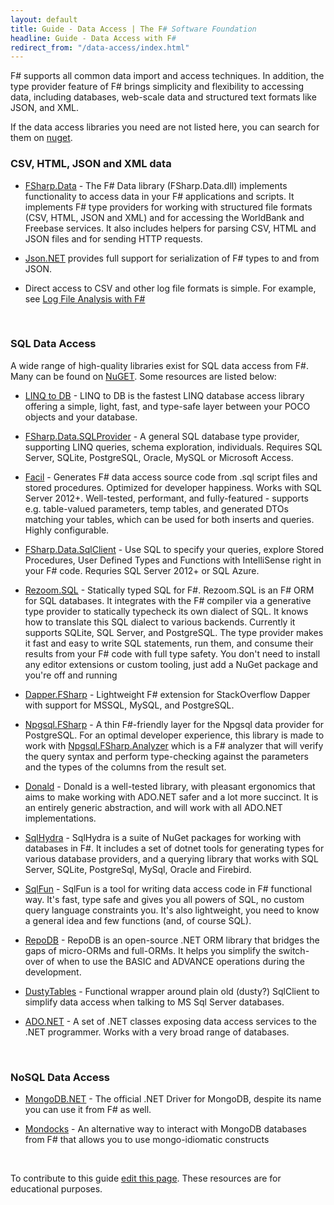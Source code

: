 ```yaml
---
layout: default
title: Guide - Data Access | The F# Software Foundation
headline: Guide - Data Access with F#
redirect_from: "/data-access/index.html"
---
```


F# supports all common data import and access techniques. In addition, the type provider feature of 
F# brings simplicity and flexibility to accessing data, including databases, web-scale data and structured 
text formats like JSON, and XML.  

If the data access libraries you need are not listed here, you can search for them on [nuget](http://nuget.org).

### CSV, HTML, JSON and XML data

* [FSharp.Data](http://fsprojects.github.io/FSharp.Data/) - The F# Data library (FSharp.Data.dll) implements functionality to access data in your F# applications and scripts.  It implements F# type providers for working with structured file formats (CSV, HTML, JSON and XML) and for accessing the WorldBank and Freebase services. It also includes helpers for parsing CSV, HTML and JSON files and for sending HTTP requests.

* [Json.NET](https://www.newtonsoft.com/json) provides full support for serialization of F# types to and from JSON.

* Direct access to CSV and other log file formats is simple. For example, see [Log File Analysis with F#](http://jyliao.blogspot.co.uk/2011/03/log-analysis-with-f.html)

<br />

### SQL Data Access

A wide range of high-quality libraries exist for SQL data access from F#. Many can be found on [NuGET](http://nuget.org).
Some resources are listed below:
* [LINQ to DB](https://github.com/linq2db/linq2db) - LINQ to DB is the fastest LINQ database access library offering a simple, light, fast, and type-safe layer between your POCO objects and your database.

* [FSharp.Data.SQLProvider](http://fsprojects.github.io/SQLProvider/) - A general SQL database type provider, supporting LINQ queries, schema exploration, individuals. Requires SQL Server, SQLite, PostgreSQL, Oracle, MySQL or Microsoft Access.

* [Facil](https://github.com/cmeeren/Facil) - Generates F# data access source code from .sql script files and stored procedures. Optimized for developer happiness. Works with SQL Server 2012+. Well-tested, performant, and fully-featured - supports e.g. table-valued parameters, temp tables, and generated DTOs matching your tables, which can be used for both inserts and queries. Highly configurable.

* [FSharp.Data.SqlClient](http://fsprojects.github.io/FSharp.Data.SqlClient/) - Use SQL to specify your queries, explore Stored Procedures, User Defined Types and Functions with IntelliSense right in your F# code. Requries SQL Server 2012+ or SQL Azure.

* [Rezoom.SQL](https://github.com/rspeele/Rezoom.SQL) - Statically typed SQL for F#. Rezoom.SQL is an F# ORM for SQL databases. It integrates with the F# compiler via a generative type provider to statically typecheck its own dialect of SQL. It knows how to translate this SQL dialect to various backends. Currently it supports SQLite, SQL Server, and PostgreSQL. The type provider makes it fast and easy to write SQL statements, run them, and consume their results from your F# code with full type safety. You don't need to install any editor extensions or custom tooling, just add a NuGet package and you're off and running 

* [Dapper.FSharp](https://github.com/Dzoukr/Dapper.FSharp) - Lightweight F# extension for StackOverflow Dapper with support for MSSQL, MySQL, and PostgreSQL.

* [Npgsql.FSharp](https://github.com/Zaid-Ajaj/Npgsql.FSharp) - A thin F#-friendly layer for the Npgsql data provider for PostgreSQL. For an optimal developer experience, this library is made to work with [Npgsql.FSharp.Analyzer](https://github.com/Zaid-Ajaj/Npgsql.FSharp.Analyzer) which is a F# analyzer that will verify the query syntax and perform type-checking against the parameters and the types of the columns from the result set. 

* [Donald](https://github.com/pimbrouwers/Donald) - Donald is a well-tested library, with pleasant ergonomics that aims to make working with ADO.NET safer and a lot more succinct. It is an entirely generic abstraction, and will work with all ADO.NET implementations.

* [SqlHydra](https://github.com/JordanMarr/SqlHydra) - SqlHydra is a suite of NuGet packages for working with databases in F#. It includes a set of dotnet tools for generating types for various database providers, and a querying library that works with SQL Server, SQLite, PostgreSql, MySql, Oracle and Firebird. 

* [SqlFun](https://github.com/jacentino/SqlFun) - SqlFun is a tool for writing data access code in F# functional way.
It's fast, type safe and gives you all powers of SQL, no custom query language constraints you.
It's also lightweight, you need to know a general idea and few functions (and, of course SQL).

* [RepoDB](https://github.com/mikependon/RepoDB) - RepoDB is an open-source .NET ORM library that bridges the gaps of micro-ORMs and full-ORMs. It helps you simplify the switch-over of when to use the BASIC and ADVANCE operations during the development.

* [DustyTables](https://github.com/Zaid-Ajaj/DustyTables) - Functional wrapper around plain old (dusty?) SqlClient to simplify data access when talking to MS Sql Server databases.

* [ADO.NET](https://docs.microsoft.com/en-us/dotnet/framework/data/adonet/) - A set of .NET classes exposing data access services to the .NET programmer. Works with a very broad range of databases.

<br />

### NoSQL Data Access

* [MongoDB.NET](https://github.com/mongodb/mongo-csharp-driver) - The official .NET Driver for MongoDB, despite its name you can use it from F# as well.

* [Mondocks](https://github.com/AngelMunoz/Mondocks) - An alternative way to interact with MongoDB databases from F# that allows you to use mongo-idiomatic constructs 

<br />

<div class="jumbotron visible-lg calloutBox" id="how-to-add-testimonial"> 
    <p>To contribute to this guide <a href="https://github.com/fsharp/fsharp.org/edit/gh-pages/guides/data-access/index.md">edit this page</a>. These resources are for educational purposes. </p>
</div>              

<br />

